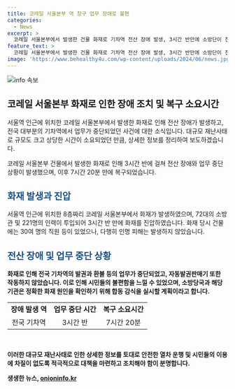 ```yaml
---
title: 코레일 서울본부 역 창구 업무 장애로 불편
categories:
  - News
excerpt: >
  코레일 서울본부에서 발생한 건물 화재로 기차역 전산 장애 발생, 3시간 반만에 소방단이 진화. 전국 기차역의 업무 중단으로 시민 불편 유발. 화재 원인 조사 중.
feature_text: >
  코레일 서울본부에서 발생한 건물 화재로 기차역 전산 장애 발생, 3시간 반만에 소방단이 진화. 전국 기차역의 업무 중단으로 시민 불편 유발. 화재 원인 조사 중.
image: 'https://www.behealthy4u.com/wp-content/uploads/2024/06/news.jpg'
---
```


<p><img src="https://www.behealthy4u.com/wp-content/uploads/2024/06/news.jpg" alt="info 속보" /></p>

<h2 data-ke-size="size26">코레일 서울본부 화재로 인한 장애 조치 및 복구 소요시간</h2>

<p>서울역 인근에 위치한 코레일 서울본부에서 발생한 화재로 인해 전산 장애가 발생하고, 전국 대부분의 기차역에서 업무가 중단되었던 사건에 대한 소식입니다. 대규모 재난사태로 규모도 크고 상당한 시간이 소요되었던 만큼, 상세한 정보를 정리하여 보도하겠습니다.</p>

<p data-ke-size="size16">코레일 서울본부 건물에서 발생한 화재로 인해 3시간 반에 걸쳐 전산 장애와 업무 중단 상황이 발생했으며, 이후 7시간 20분 만에 복구되었습니다.</p>

<h2 data-ke-size="size24"><b><span style="color: #1a5490;">화재 발생과 진압</span></b></h2>

<p>서울역 인근에 위치한 8층짜리 코레일 서울본부에서 화재가 발생하였으며, 72대의 소방관 및 221명의 인력이 투입되어 3시간 반 만에 화재를 진압하였습니다. 화재 당시 건물에는 30여 명의 직원 등이 있었으나, 다행히 인명 피해는 발생하지 않았습니다.</p>

<h2 data-ke-size="size24"><b><span style="color: #1a5490;">전산 장애 및 업무 중단 상황</h2>

<p>화재로 인해 전국 기차역의 발권과 환불 등의 업무가 중단되었고, 자동발권판매기 또한 작동하지 않았습니다. 이로 인해 시민들의 불편함을 느낄 수 있었으며, 소방당국과 해당 기관은 정확한 화재 원인을 확인하기 위해 합동 감식을 실시할 계획이라고 합니다.</p>

<table>
  <tr>
    <td style="text-align: center; height: 17px;"><b>장애 발생 역</b></td>
    <td style="text-align: center; height: 17px;"><b>업무 중단 시간</b></td>
    <td style="text-align: center; height: 17px;"><b>복구 소요시간</b></td>
  </tr>
  <tr>
    <td style="text-align: center; height: 17px;">전국 기차역</td>
    <td style="text-align: center; height: 17px;">3시간 반</td>
    <td style="text-align: center; height: 17px;">7시간 20분</td>
  </tr>
</table>

<p data-ke-size="size16">&nbsp;</p>

<p>이러한 대규모 재난사태로 인한 상세한 정보를 토대로 안전한 열차 운행 및 시민들의 이용에 차질이 없도록 적극적으로 대책을 마련하고 조치해야 함이 분명합니다.</p>
생생한 뉴스, <a href="https://onioninfo.kr" rel="dofollow">onioninfo.kr</a>


